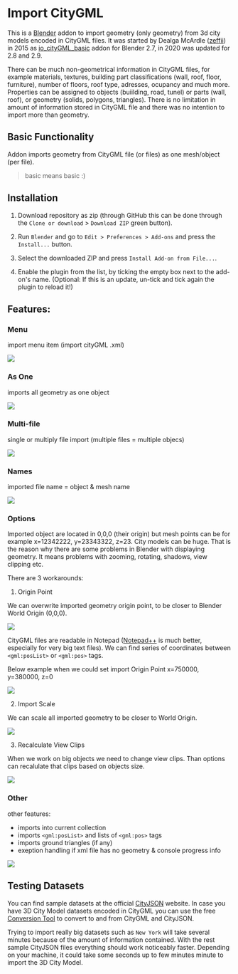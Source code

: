 # Import CityGML

This is a [Blender](https://www.blender.org/) addon to import geometry (only geometry) from 3d city models encoded in CityGML files.
It was started by Dealga McArdle ([zeffii](https://github.com/zeffii/)) in 2015 as [io_cityGML_basic](https://github.com/zeffii/io_cityGML_basicis) addon for Blender 2.7, in 2020 was updated for 2.8 and 2.9.

There can be much non-geometrical information in CityGML files, for example materials, textures, building part classifications (wall, roof, floor, furniture), number of floors, roof type, adresses, ocupancy and much more. Properties can be assigned to objects (buiilding, road, tunel) or parts (wall, roof), or geometry (solids, polygons, triangles). There is no limitation in amount of information stored in CityGML file and there was no intention to import more than geometry.

## Basic Functionality
Addon imports geometry from CityGML file (or files) as one mesh/object (per file).
> basic means basic :)

## Installation

1. Download repository as zip (through GitHub this can be done through the `Clone or download` > `Download ZIP` green button).

2. Run `Blender` and go to `Edit > Preferences > Add-ons` and press the `Install...` button.

3. Select the downloaded ZIP and press `Install Add-on from File...`.

4. Enable the plugin from the list, by ticking the empty box next to the add-on's name. (Optional: If this is an update, un-tick and tick again the plugin to reload it!)

## Features:

### Menu

import menu item (import cityGML .xml)

![](https://github.com/ppaawweeuu/Import_CityGML/blob/master/img/01_menu.png)


### As One

imports all geometry as one object

![](https://github.com/ppaawweeuu/Import_CityGML/blob/master/img/04_single.png)


### Multi-file

single or multiply file import (multiple files = multiple objecs)

![](https://github.com/ppaawweeuu/Import_CityGML/blob/master/img/03_multiply.png)


### Names

imported file name = object & mesh name

![](https://github.com/ppaawweeuu/Import_CityGML/blob/master/img/02_obj_mesh_names.png)


### Options

Imported object are located in 0,0,0 (their origin) but mesh points can be for example x=12342222, y=23343322, z=23. City models can be huge. That is the reason why there are some problems in Blender with displaying geometry. It means problems with zooming, rotating, shadows, view clipping etc.

There are 3 workarounds:

1. Origin Point

We can overwrite imported geometry origin point, to be closer to Blender World Origin (0,0,0).

![](https://github.com/ppaawweeuu/Import_CityGML/blob/master/img/06_options_origin.png)

CityGML files are readable in Notepad ([Notepad++](https://notepad-plus-plus.org/) is much better, especially for very big text files). We can find series of coordinates between `<gml:posList>` or `<gml:pos>` tags.

Below example when we could set import Origin Point x=750000, y=380000, z=0

![](https://github.com/ppaawweeuu/Import_CityGML/blob/master/img/07_size.png)



2. Import Scale

We can scale all imported geometry to be closer to World Origin.

![](https://github.com/ppaawweeuu/Import_CityGML/blob/master/img/06_options_scale.png)



3. Recalculate View Clips

When we work on big objects we need to change view clips. Than options can recalulate that clips based on objects size.

![](https://github.com/ppaawweeuu/Import_CityGML/blob/master/img/06_options_clips.png)



### Other

other features:
* imports into current collection
* imports `<gml:posList>` and lists of `<gml:pos>` tags
* imports ground triangles (if any)
* exeption handling if xml file has no geometry & console progress info

![](https://github.com/ppaawweeuu/Import_CityGML/blob/master/img/05_console.png)





## Testing Datasets

You can find sample datasets at the official [CityJSON](https://www.cityjson.org/datasets/#datasets-converted-from-citygml) website. In case you have 3D City Model datasets encoded in CityGML you can use the free [Conversion Tool](https://www.cityjson.org/help/users/conversion/) to convert to and from CityGML and CityJSON.

Trying to import really big datasets such as `New York` will take several minutes because of the amount of information contained. With the rest sample CityJSON files everything should work noticeably faster. Depending on your machine, it could take some seconds up to few minutes minute to import the 3D City Model. 

